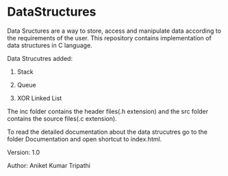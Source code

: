 # DataStructures
Data Sructures are a way to store, access and manipulate data according to the requirements of the user. This repository contains
implementation of data structures in C language.

Data Strucutres added:

1)  Stack

2)  Queue

3)  XOR Linked List

The inc folder contains the header files(.h extension) and the src folder contains the source files(.c extension).

To read the detailed documentation about the data strucutres go to the folder Documentation and open shortcut to index.html.


Version: 1.0

Author: Aniket Kumar Tripathi
